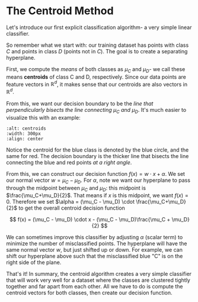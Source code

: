 # The Centroid Method

Let's introduce our first explicit classification algorithm- a very simple linear classifier. 

So remember what we start with: our training dataset has points with class $C$ and points in class $D$ (points not in $C$). The goal is to create a separating hyperplane. 

First, we compute the _means_ of both classes as $\mu_C$ and $\mu_D$- we call these means __centroids__ of class C and D, respectively. Since our data points are feature vectors in $\mathbb{R}^d$, it makes sense that our centroids are also vectors in $\mathbb{R}^d$. 

From this, we want our decision boundary to be the _line that perpendicularly bisects the line connecting $\mu_C$ and $\mu_D$_. It's much easier to visualize this with an example:

```{image} pictures/centroids.png
:alt: centroids
:width: 300px
:align: center
```

Notice the centroid for the blue class is denoted by the blue circle, and the same for red. The decision boundary is the thicker line that bisects the line connecting the blue and red points _at a right angle_.

From this, we can construct our decision function $f(x) = w \cdot x + \alpha$. We set our normal vector $w = \mu_C - \mu_D$. For $\alpha$, note we want our hyperplane to pass through the midpoint between $\mu_C$ and $\mu_D$: this midpoint is $\frac{\mu_C+\mu_D}{2}$. That means if $x$ is this midpoint, we want $f(x) = 0$. Therefore we set $\alpha = (\mu_C - \mu_D) \cdot \frac{\mu_C+\mu_D}{2}$ to get the overall centroid decision function

$$
f(x) = (\mu_C - \mu_D) \cdot x - (\mu_C - \mu_D)\frac{\mu_C + \mu_D}{2}
$$

We can sometimes improve this classifier by adjusting $\alpha$ (scalar term) to minimize the number of misclassified points. The hyperplane will have the same normal vector $w$, but just shifted up or down. For example, we can shift our hyperplane above such that the misclassified blue "C" is on the right side of the plane.

That's it! In summary, the centroid algorithm creates a very simple classifier that will work very well for a dataset where the classes are clustered tightly together and far apart from each other. All we have to do is compute the centroid vectors for both classes, then create our decision function. 